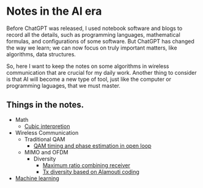 # Notes in the AI era

Before ChatGPT was released, I used notebook software and blogs to record all the details, such as programming languages, mathematical formulas, and configurations of some software.
But ChatGPT has changed the way we learn; we can now focus on truly important matters, like algorithms, data structures.

So, here I want to keep the notes on some algorithms in wireless communication that are crucial for my daily work.
Another thing to consider is that AI will become a new type of tool, just like the computer or programming laguages, that we must master.

## Things in the notes.
- Math
  - [Cubic interpretion](./Mathematics/cubic_spline.ipynb)
- Wireless Communication
  - Traditional QAM
    - [QAM timing and phase estimation in open loop](./WirelessCommunication/QAM/QAM_timing_phase_estimation.ipynb)
  - MIMO and OFDM
    - Diversity
      - [Maximum ratio combining receiver](./WirelessCommunication/MIMO/main_MRC_rayleigh.m)
      - [Tx diversity based on Alamouti coding](./WirelessCommunication/MIMO/main_Alamouti_rayleigh.m)
- [Machine learning](./MachineLearning/README.md)
